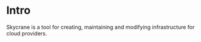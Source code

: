 # Intro

Skycrane is a tool for creating, maintaining and modifying infrastructure for cloud providers.  